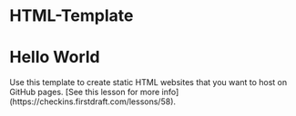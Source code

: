 # HTML-Template
<h1>Hello World</h1>
Use this template to create static HTML websites that you want to host on GitHub pages. [See this lesson for more info](https://checkins.firstdraft.com/lessons/58).

